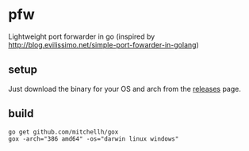 # pfw
Lightweight port forwarder in go (inspired by http://blog.evilissimo.net/simple-port-fowarder-in-golang)

## setup

Just download the binary for your OS and arch from the [releases](https://github.com/schneidexe/pfw/releases) page. 

## build 
```
go get github.com/mitchellh/gox
gox -arch="386 amd64" -os="darwin linux windows"
```
